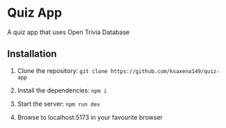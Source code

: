 # Quiz App
A quiz app that uses Open Trivia Database 

## Installation
1. Clone the repository:
`git clone https://github.com/ksaxena149/quiz-app`

2. Install the dependencies:
`npm i`

3. Start the server:
`npm run dev`

4. Browse to localhost:5173 in your favourite browser